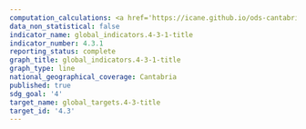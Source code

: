 ```yaml
---
computation_calculations: <a href='https://icane.github.io/ods-cantabria/assets/pdf/4.3.1.1.pdf' target='_blank'>Proporción de personas entre 18 y 64 años que han realizado actividades educativas en los últimos 12 meses</a><br><a href='https://icane.github.io/ods-cantabria/assets/pdf/4.3.1.2.pdf' target='_blank'>Proporción de personas entre 25 y 64 años que han realizado estudios o formación en las últimas cuatro semanas</a><br><a href='https://icane.github.io/ods-cantabria/assets/pdf/4.3.1.3.pdf' target='_blank'>Proporción de personas entre 15 y 24 años que han realizado estudios o formación en las últimas cuatro semanas</a><br><a href='https://icane.github.io/ods-cantabria/assets/pdf/4.3.1.4.pdf' target='_blank'>Proporción de personas entre 15 y 64 años que han realizado estudios o formación en las últimas cuatro semanas</a>
data_non_statistical: false
indicator_name: global_indicators.4-3-1-title
indicator_number: 4.3.1
reporting_status: complete
graph_title: global_indicators.4-3-1-title
graph_type: line
national_geographical_coverage: Cantabria
published: true
sdg_goal: '4'
target_name: global_targets.4-3-title
target_id: '4.3'
---
```

